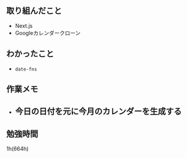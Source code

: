 ## 取り組んだこと
- Next.js
- Googleカレンダークローン
 
## わかったこと
- `date-fns`

## 作業メモ
- 今日の日付を元に今月のカレンダーを生成する
  - 

## 勉強時間
1h(664h)